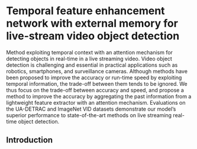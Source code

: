 # Temporal feature enhancement network with external memory for live-stream video object detection

Method exploiting temporal context with an attention mechanism for detecting objects in real-time in a live streaming video. Video object detection is challenging and essential in practical applications such as robotics, smartphones, and surveillance cameras. Although methods have been proposed to improve the accuracy or run-time speed by exploiting temporal information, the trade-off between them tends to be ignored. We thus focus on the trade-off between accuracy and speed, and propose a method to improve the accuracy by aggregating the past information from a lightweight feature extractor with an attention mechanism. Evaluations on the UA-DETRAC and ImageNet VID datasets demonstrate our model’s superior performance to state-of-the-art methods on live streaming real-time object detection.

## Introduction